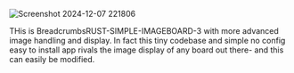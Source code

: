 ![Screenshot 2024-12-07 221806](https://github.com/user-attachments/assets/f9742940-94bd-4450-b376-1b2df644fe4c)


THis is BreadcrumbsRUST-SIMPLE-IMAGEBOARD-3 with more advanced image handling and display. In fact this tiny codebase and simple no config easy to install app rivals the image display of any board out there- and this can easily be modified. 

